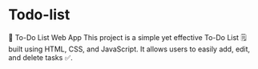 # Todo-list
📝 To-Do List Web App  This project is a simple yet effective To-Do List 🗒️ built using HTML, CSS, and JavaScript. It allows users to easily add, edit, and delete tasks ✅. 
